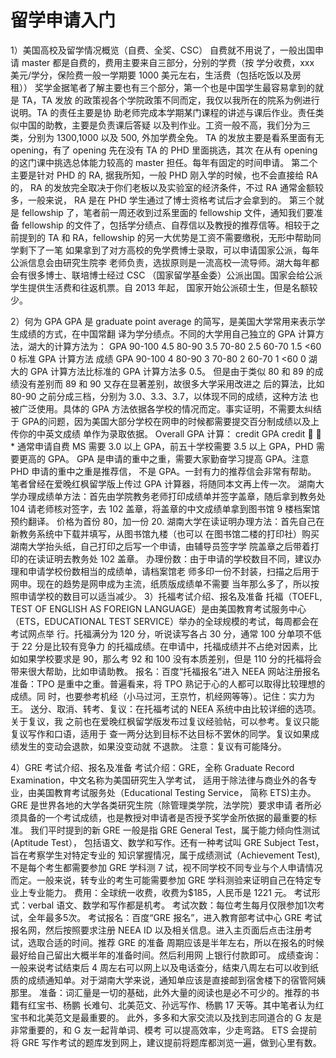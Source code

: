 # 留学申请入门

1）美国高校及留学情况概览（自费、全奖、CSC） 自费就不用说了，一般出国申请 master 都是自费的，费用主要来自三部分，分别的学费（按 学分收费，xxx 美元/学分，保险费一般一学期要 1000 美元左右，生活费（包括吃饭以及房 租）） 奖学金据笔者了解主要也有三个部分，第一个也是中国学生最容易拿到的就是 TA，TA 发放 的政策视各个学院政策不同而定，我仅以我所在的院系为例进行说明。TA 的责任主要是协 助老师完成本学期某门课程的讲述与课后作业。责任类似中国的助教，主要是负责课后答疑 以及判作业。工资一般不高，我们分为三类，分别为 1300,1000 以及 500, 外加学费全免。 TA 的发放主要是看系里面有无 opening，有了 opening 先在没有 TA 的 PHD 里面挑选，其次 在从有 opening 的这门课中挑选总体能力较高的 master 担任。每年有固定的时间申请。 第二个主要是针对 PHD 的 RA, 据我所知，一般 PHD 刚入学的时候，也不会直接给 RA 的， RA 的发放完全取决于你们老板以及实验室的经济条件，不过 RA 通常金额较多，一般来说， RA 是在 PHD 学生通过了博士资格考试后才会拿到的。 第三个就是 fellowship 了，笔者前一周还收到过系里面的 fellowship 文件，通知我们要准备 fellowship 的文件了，包括学分绩点、自荐信以及教授的推荐信等。相较于之前提到的 TA 和 RA，fellowship 的另一大优势是工资不需要缴税，无形中帮助同学剩下了一笔 如果拿到了对方高校的免学费博士录取，可以申请国家公派，每年公派信息会由研究生院李 老师负责，选拔原则是一流高校一流导师。湖大每年都会有很多博士、联培博士经过 CSC （国家留学基金委）公派出国。国家会给公派学生提供生活费和往返机票。自 2013 年起， 国家开始公派硕士生，但是名额较少。

2）何为 GPA GPA 是 graduate point average 的简写，是美国大学常用来表示学生成绩的方式，在中国常翻 译为学分绩点。不同的大学用自己独立的 GPA 计算方法，湖大的计算方法为： GPA 90-100 4.5 80-90 3.5 70-80 2.5 60-70 1.5 <60 0 标准 GPA 计算方法 成绩 GPA 90-100 4 80-90 3 70-80 2 60-70 1 <60 0 湖大的 GPA 计算方法比标准的 GPA 计算方法多 0.5。 但是由于类似 80 和 89 的成绩没有差别而 89 和 90 又存在显著差别，故很多大学采用改进之 后的算法，比如 80-90 之前分成三档，分别为 3.0、3.3、3.7，以体现不同的成绩，这种方法 也被广泛使用。具体的 GPA 方法依据各学校的情况而定。事实证明，不需要太纠结于 GPA的问题，因为美国大部分学校在网申的时候都需要提交百分制成绩以及上传你的中英文成绩 单作为录取依据。 Overall GPA 计算： credit GPA credit   \* 通常申请自费 MS 需要 3.0 以上 GPA，前五十学校需要 3.5 以上 GPA，PHD 需要更高的 GPA。 GPA 是申请的重中之重，需要大家勤奋学习提高 GPA。注意 PHD 申请的重中之重是推荐信， 不是 GPA。一封有力的推荐信会非常有帮助。 笔者曾经在爱晚红枫留学版上传过 GPA 计算器，将随同本文再上传一次。 湖南大学办理成绩单方法：首先由学院教务老师打印成绩单并签字盖章，随后拿到教务处 104 请老师核对签字，去 102 盖章，将盖章的中文成绩单拿到图书馆 9 楼档案馆预约翻译。 价格为首份 80，加一份 20. 湖南大学在读证明办理方法：首先自己在新教务系统中下载并填写，从图书馆九楼（也可以 在图书馆二楼的打印社）购买湖南大学抬头纸，自己打印之后写一个申请，由辅导员签字学 院盖章之后带着打印的在读证明去教务处 102 盖章。 办理份数：由于申请的学校数目不同，建议办理和申请学校份数相当的成绩单，请档案馆老 师多印一份不封装，扫描之后用于网申。现在的趋势是网申成为主流，纸质版成绩单不需要 当年那么多了，所以按照申请学校的数目可以适当减少。 3）托福考试介绍、报名及准备 托福（TOEFL, TEST OF ENGLISH AS FOREIGN LANGUAGE）是由美国教育考试服务中心 （ETS，EDUCATIONAL TEST SERVICE）举办的全球规模的考试，每周都会在考试网点举 行。托福满分为 120 分，听说读写各占 30 分，通常 100 分单项不低于 22 分是比较有竞争力 的托福成绩。在申请中，托福成绩并不占绝对因素，比如如果学校要求是 90，那么考 92 和 100 没有本质差别，但是 110 分的托福将会带来很大帮助，比如申请助教。 报名：百度“托福报名”进入 NEEA 网站注册报名 准备：TPO 是重中之重。普遍看来，将 TPO 熟记于心的人都可以取得比较理想的成绩。同 时，也要参考机经（小马过河，王京竹，机经网等等）。记住：实力为王。 送分、取消、转考、复议：在托福考试的 NEEA 系统中由比较详细的选项。关于复议，我 之前也在爱晚红枫留学版发布过复议经验帖，可以参考。复议只能复议写作和口语，适用于 查一两分达到目标不达目标不罢休的同学。复议如果成绩发生的变动会退款，如果没变动就 不退款。 注意：复议有可能降分。

4）GRE 考试介绍、报名及准备 考试介绍：GRE，全称 Graduate Record Examination，中文名称为美国研究生入学考试， 适用于除法律与商业外的各专业，由美国教育考试服务处（Educational Testing Service， 简称 ETS)主办。GRE 是世界各地的大学各类研究生院（除管理类学院，法学院）要求申请 者所必须具备的一个考试成绩，也是教授对申请者是否授予奖学金所依据的最重要的标准。 我们平时提到的新 GRE 一般是指 GRE General Test，属于能力倾向性测试(Aptitude Test）， 包括语文、数学和写作。还有一种考试叫 GRE Subject Test，旨在考察学生对特定专业的 知识掌握情况，属于成绩测试（Achievement Test),不是每个考生都需要参加 GRE 学科测 7 试，视不同学校不同专业与个人申请情况而定。一般来说，转专业的考生可能需要参加 GRE 学科测验来证明自己在特定专业上专业能力。 费用：全球统一收费，收费为$185，人民币是 1221 元。 考试形式：verbal 语文、数学和写作都是机考。 考试次数：每位考生每月仅限参加1次考试，全年最多5次。 考试报名：百度“GRE 报名”，进入教育部考试中心 GRE 考试报名网，然后按照要求注册 NEEA ID 以及相关信息。进入主页面后点击注册考试，选取合适的时间。推荐 GRE 的准备 周期应该是半年左右，所以在报名的时候最好给自己留出大概半年的准备时间。然后利用网 上银行付款即可。 成绩查询：一般来说考试结束后 4 周左右可以网上以及电话查分，结束八周左右可以收到纸 质的成绩通知单。对于湖南大学来说，通知单应该是直接邮到宿舍楼下的宿管阿姨那里。 准备：词汇量是一切的基础，此外大量的阅读也是必不可少的。推荐的书籍有红宝书、杨鹏 长难句、北美范文、孙远写作、杨鹏 17 天等。其中笔者认为红宝书和北美范文是最重要的。 此外，多多和大家交流以及找到志同道合的 G 友是非常重要的，和 G 友一起背单词、模考 可以提高效率，少走弯路。 ETS 会提前将 GRE 写作考试的题库发到网上，建议提前将题库都浏览一遍，做到心里有数。
